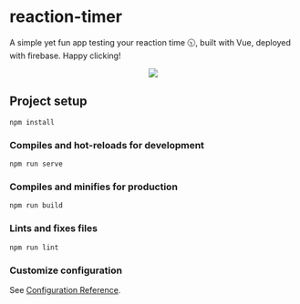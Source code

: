 # reaction-timer
A simple yet fun app testing your reaction time 🕥, built with Vue, deployed with firebase. Happy clicking!


  <a href = "https://test-your-reaction.web.app/" style="display: block; text-align:center">
    <img src="https://qiushi.rbind.io/project/reaction-timer/featured_hudb2fc5e85c10db3c625054073b6cf37e_31949_720x0_resize_lanczos_2.png">
  </a>


## Project setup
```
npm install
```

### Compiles and hot-reloads for development
```
npm run serve
```

### Compiles and minifies for production
```
npm run build
```

### Lints and fixes files
```
npm run lint
```

### Customize configuration
See [Configuration Reference](https://cli.vuejs.org/config/).
